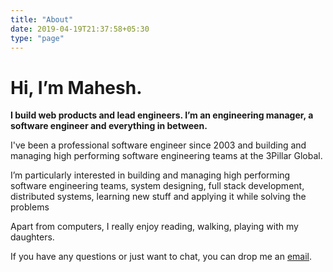 ```yaml
---
title: "About"
date: 2019-04-19T21:37:58+05:30
type: "page"
---
```

# Hi, I’m Mahesh.

**I build web products and lead engineers. I’m an engineering manager, a software engineer and everything in between.**

I've been a professional software engineer since 2003 and building and managing high performing software engineering teams at the 3Pillar Global.

I’m particularly interested in building and managing high performing software engineering teams, system designing, full stack development, distributed systems, learning new stuff and applying it while solving the problems

Apart from computers, I really enjoy reading, walking, playing with my daughters.

If you have any questions or just want to chat, you can drop me an [email](mailto:singh.mahesh@gmail.com).
